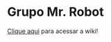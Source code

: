 # Grupo Mr. Robot

[Clique aqui](https://github.com/nathanmeira/mr_robot/wiki) para acessar a wiki!
